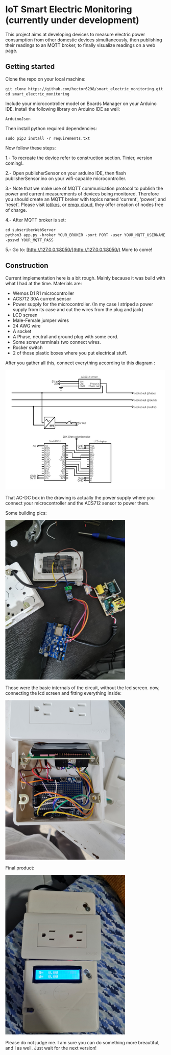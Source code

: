 # IoT Smart Electric Monitoring (currently under development)
This project aims at developing devices to measure electric power consumption from other domestic devices simultaneously, then publishing their readings to an MQTT broker, to finally visualize readings on a web page.

## Getting started

Clone the repo on your local machine:
```
git clone https://github.com/hector6298/smart_electric_monitoring.git
cd smart_electric_monitoring
```
Include your microcontroller model on Boards Manager on your Arduino IDE.
Install the following library on Arduino IDE as well:
```
ArduinoJson
```
Then install python required dependencies:
```
sudo pip3 install -r requirements.txt
```
Now follow these steps:

1.- To recreate the device refer to construction section. Tinier, version coming!.

2.- Open publisherSensor on your arduino IDE, then flash publisherSensor.ino on your wifi-capable microcontroller.

3.- Note that we make use of MQTT communication protocol to publish the power and current measurements of devices being monitored. Therefore you should create an MQTT broker with  topics named 'current', 'power', and 'reset'. Please visit [iotikos](iotikos.org), or [emqx cloud](cloud.emqx.io), they offer creation of nodes free of charge.

4.- After MQTT broker is set:
```
cd subscriberWebServer
python3 app.py -broker YOUR_BROKER -port PORT -user YOUR_MQTT_USERNAME -psswd YOUR_MQTT_PASS
```
5.- Go to: [http://127.0.0.1:8050/](http://127.0.0.1:8050/)
More to come!

## Construction

Current implementation here is a bit rough. Mainly because it was build with what I had at the time. Materials are:
- Wemos D1 R1 microcontroller
- ACS712 30A current sensor
- Power supply for the microcontroller. (In my case I striped a power supply from its case and cut the wires from the plug and jack)
- LCD screen 
- Male-Female jumper wires
- 24 AWG wire
- A socket
- A Phase, neutral and ground plug with some cord.
- Some screw terminals two connect wires.
- Rocker switch
- 2 of those plastic boxes where you put electrical stuff.

After you gather all this, connect everything according to this diagram :

<img src="https://github.com/hector6298/smart_electric_monitoring/blob/master/assets/circuit.png" width="500" height="375">

That AC-DC box in the drawing is actually the power supply where you connect your microcontroller and the ACS712 sensor to power them.

Some building pics:

<img src="https://github.com/hector6298/smart_electric_monitoring/blob/master/assets/20210106_192013.jpg" width="375" height="500">

Those were the basic internals of the circuit, without the lcd screen. now, connecting the lcd screen and fitting everything inside:

<img src="https://github.com/hector6298/smart_electric_monitoring/blob/master/assets/20210107_160654.jpg" width="375" height="500">

Final product:

<img src="https://github.com/hector6298/smart_electric_monitoring/blob/master/assets/20210111_223153.jpg" width="375" height="500">

Please do not judge me. I am sure you can do something more breautiful, and I as well. Just wait for the next version!
